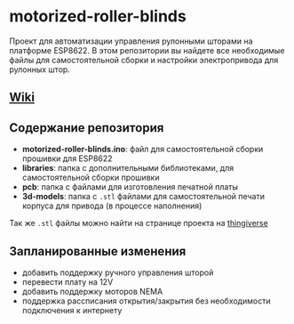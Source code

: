 # motorized-roller-blinds

Проект для автоматизации управления рулонными шторами на платформе ESP8622.
В этом репозитории вы найдете все необходимые файлы для самостоятельной сборки и настройки электропривода для рулонных штор.

## [Wiki](https://github.com/godovik/motorized-roller-blinds/wiki)

## Содержание репозитория

- **motorized-roller-blinds.ino**: файл для самостоятельной сборки прошивки для ESP8622
- **libraries**: папка с дополнительными библиотеками, для самостоятельной сборки прошивки
- **pcb**: папка с файлами для изготовления печатной платы
- **3d-models**: папка с `.stl` файлами для самостоятельной печати корпуса для привода (в процессе наполнения)

Так же `.stl` файлы можно найти на странице проекта на [thingiverse](https://www.thingiverse.com/thing:6279068)

## Запланированные изменения

- добавить поддержку ручного управления шторой
- перевести плату на 12V
- добавить поддержку моторов NEMA 
- поддержка рассписания открытия/закрытия без необходимости подключения к интернету
